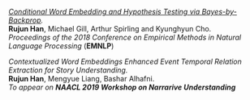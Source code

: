 
_[Conditional Word Embedding and Hypothesis Testing via Bayes-by-Backprop](http://aclweb.org/anthology/D18-1527)._ <br/>
**Rujun Han**, Michael Gill, Arthur Spirling and Kyunghyun Cho. <br/>
_Proceedings of the 2018 Conference on Empirical Methods in Natural Language Processing_ (**EMNLP**)

_Contextualized Word Embeddings Enhanced Event Temporal Relation Extraction for Story Understanding._ <br/>
**Rujun Han**, Mengyue Liang, Bashar Alhafni. <br/>
_To appear on **NAACL 2019 Workshop on Narrarive Understanding**_
